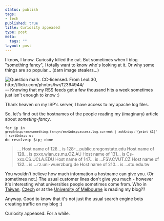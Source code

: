 ```yaml
--- 
status: publish
tags: 
- tech
published: true
title: Curiosity appeased
type: post
meta: 
  tags: ""
layout: post
---
```

I know, I know. Curiosity killed the cat. But sometimes when I blog "something fancy", I totally want to know who's looking at it. Or why some things are so popular... (darn image stealers...)

<img src="http://static.flickr.com/7/12364944_14794d1055_t.jpg" alt="Question mark. CC-licensed. From LeoL30, http://flickr.com/photos/lwr/12364944/" class="alignright" />-- Knowing that my RSS feeds get a few thousand hits a week sometimes just isn't enough to know :)

Thank heaven on my ISP's server, I have access to my apache log files.

So, let's find out the hostnames of the people reading my (imaginary) article about <em>someting-fancy</em>.

<code>for ip in `grep&nbsp;<em>something-fancy</em>&nbsp;access.log.current | awk&nbsp;'{print $1}' | sort&nbsp;-u`; do resolveip $ip; done</code>

<blockquote>...
Host name of 128... is 128-...public.oregonstate.edu
Host name of 128... is pxxx.wlan.cs.mu.OZ.AU
Host name of 131... is Cs-xxx.CS.UCLA.EDU
Host name of 147... is ...FSV.CVUT.CZ
Host name of 132... is ...rz.uni-wuerzburg.de
Host name of 210... is ...stu.edu.tw
</blockquote>

You wouldn't believe how much information a hostname can give you. (Or sometimes not.) The usual customer lines don't give you much - however it's interesting what universities people sometimes come from. Who in <a href="http://www.stu.edu.tw/">Taiwan</a>, <a href="http://www.cvut.cz/">Czech</a> or at the <a href="http://www.unimelb.edu.au/">University of Melbourne</a> is reading my blog??

Anyway. Good to know that it's not just the usual search engine bots creating traffic on my blog :)

Curiosity appeased. For a while.
